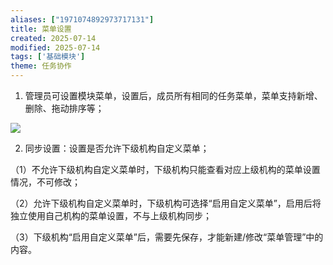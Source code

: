 ```yaml
---
aliases: ["1971074892973717131"]
title: 菜单设置
created: 2025-07-14
modified: 2025-07-14
tags: ['基础模块']
theme: 任务协作
---
```


1. 管理员可设置模块菜单，设置后，成员所有相同的任务菜单，菜单支持新增、删除、拖动排序等；

![](https://myhelpdoc.oss-cn-heyuan.aliyuncs.com/mdimages/1139595d5443b06178f8f20e67011771.jpg)

2. 同步设置：设置是否允许下级机构自定义菜单；

（1）不允许下级机构自定义菜单时，下级机构只能查看对应上级机构的菜单设置情况，不可修改；

（2）允许下级机构自定义菜单时，下级机构可选择“启用自定义菜单”，启用后将独立使用自己机构的菜单设置，不与上级机构同步；

（3）下级机构“启用自定义菜单”后，需要先保存，才能新建/修改“菜单管理”中的内容。

